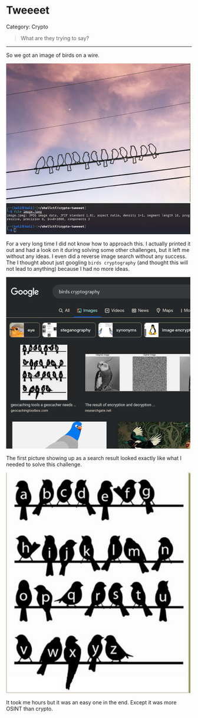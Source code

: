 # Tweeeet

Category: Crypto

> What are they trying to say?

---

So we got an image of birds on a wire.

<img src="../screenshots/Pasted image 20220812212511.png" width=500>

<img src="../screenshots/Pasted image 20220812212457.png" width=500>

For a very long time I did not know how to approach this. I actually printed it out and had a look on it during solving some other challenges, but it left me without any ideas. I even did a reverse image search without any success. The I thought about just googling `birds cryptography` (and thought this will not lead to anything) because I had no more ideas.

<img src="../screenshots/Pasted image 20220813180644.png" width=500>

The first picture showing up as a search result looked exactly like what I needed to solve this challenge.

<img src="../screenshots/Pasted image 20220813180821.png" width=500>

It took me hours but it was an easy one in the end. Except it was more OSINT than crypto.

